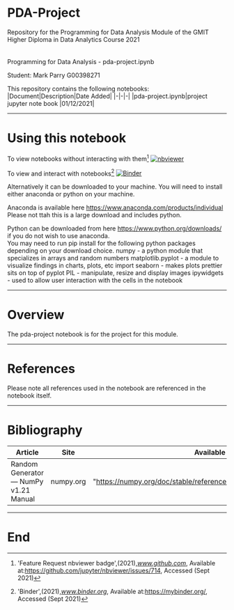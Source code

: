 # PDA-Project

Repository for the Programming for Data Analysis Module of the GMIT Higher Diploma in Data Analytics Course 2021  
<br>  
Programming for Data Analysis - pda-project.ipynb 

Student: Mark Parry G00398271

This repository contains the following notebooks:
|Document|Description|Date Added|
|-|-|-|
|pda-project.ipynb|project jupyter note book |01/12/2021|

*** 

# Using this notebook
To view notebooks without interacting with them[^1]
[![nbviewer](https://raw.githubusercontent.com/jupyter/design/master/logos/Badges/nbviewer_badge.svg)](https://nbviewer.jupyter.org/github/MarkJParry/PDA-Numpy/tree/main/)


To view and interact with notebooks[^2]
[![Binder](https://mybinder.org/badge_logo.svg)](https://mybinder.org/v2/gh/MarkJParry/PDA-Numpy/HEAD)

Alternatively it can be downloaded to your machine.
You will need to install either anaconda or python on your machine.

Anaconda is available here https://www.anaconda.com/products/individual Please not ttah this is a large download and includes python.

Python can be downloaded from here https://www.python.org/downloads/ if you do not wish to use anaconda.
<br>
You may need to run pip install for the following python packages depending on your download choice.
	numpy				- a python module that specializes in arrays and random numbers
	matplotlib.pyplot 	- a module to visualize findings in charts, plots, etc
	import seaborn 		- makes plots prettier sits on top of pyplot
	PIL 				- manipulate, resize and display images
	ipywidgets  		- used to allow user interaction with the cells in the notebook
	
***   



# Overview
The pda-project notebook is for the project for this module.  

***


# References
Please note all references used in the notebook are referenced in the notebook itself.   

[^1]:'Feature Request nbviewer badge',(2021),*www.github.com*,
Available at:https://github.com/jupyter/nbviewer/issues/714, Accessed (Sept 2021)
[^2]:'Binder',(2021),*www.binder.org*,
Available at:https://mybinder.org/, Accessed (Sept 2021)

***   

# **Bibliography**

|Article|Site|Available at|Accessed|
|-------|----|------------|--------|
|Random Generator — NumPy v1.21 Manual|numpy.org|"https://numpy.org/doc/stable/reference/random/generator.html#simple-

***   

# End
